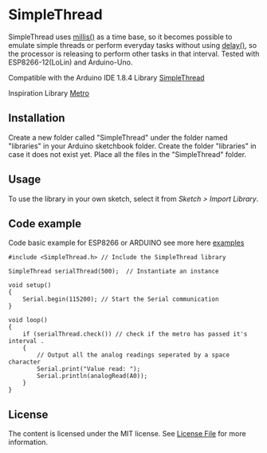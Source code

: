 # SimpleThread
SimpleThread uses [millis()](https://www.arduino.cc/en/Reference/Millis) as a time base, so it becomes possible to emulate simple threads or perform everyday tasks without using [delay()](https://www.arduino.cc/en/Reference/Delay), so the processor is releasing to perform other tasks in that interval. Tested with ESP8266-12(LoLin) and Arduino-Uno.

Compatible with the Arduino IDE 1.8.4 Library [SimpleThread](https://github.com/lucasmaziero/SimpleThread)

Inspiration Library [Metro](https://github.com/thomasfredericks/Metro-Arduino-Wiring/tree/master/Metro)

## Installation
Create a new folder called "SimpleThread" under the folder named "libraries" in your Arduino sketchbook folder.
Create the folder "libraries" in case it does not exist yet. Place all the files in the "SimpleThread" folder.

## Usage
To use the library in your own sketch, select it from *Sketch > Import Library*.

## Code example

Code basic example for ESP8266 or ARDUINO see more here [examples](examples)
```Arduino
#include <SimpleThread.h> // Include the SimpleThread library

SimpleThread serialThread(500);  // Instantiate an instance

void setup() 
{
	Serial.begin(115200); // Start the Serial communication
}

void loop() 
{
	if (serialThread.check()) // check if the metro has passed it's interval .
	{ 
		// Output all the analog readings seperated by a space character
		Serial.print("Value read: ");
		Serial.println(analogRead(A0));
	}
}
```
## License

The content is licensed under the MIT license. See [License File](LICENSE) for more information.

